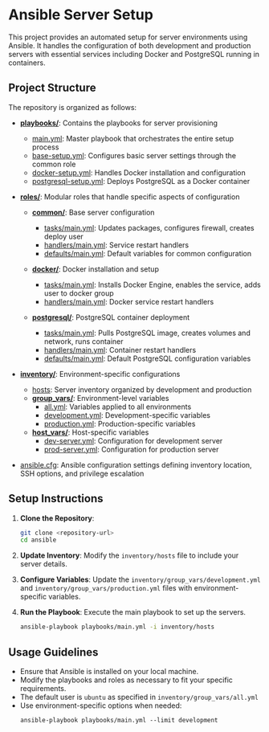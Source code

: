 # Ansible Server Setup

This project provides an automated setup for server environments using Ansible. It handles the configuration of both development and production servers with essential services including Docker and PostgreSQL running in containers.

## Project Structure

The repository is organized as follows:

- **[playbooks/](playbooks/)**: Contains the playbooks for server provisioning
  - [main.yml](playbooks/main.yml): Master playbook that orchestrates the entire setup process
  - [base-setup.yml](playbooks/base-setup.yml): Configures basic server settings through the common role
  - [docker-setup.yml](playbooks/docker-setup.yml): Handles Docker installation and configuration
  - [postgresql-setup.yml](playbooks/postgresql-setup.yml): Deploys PostgreSQL as a Docker container

- **[roles/](roles/)**: Modular roles that handle specific aspects of configuration
  - **[common/](roles/common/)**: Base server configuration
    - [tasks/main.yml](roles/common/tasks/main.yml): Updates packages, configures firewall, creates deploy user
    - [handlers/main.yml](roles/common/handlers/main.yml): Service restart handlers
    - [defaults/main.yml](roles/common/defaults/main.yml): Default variables for common configuration
  
  - **[docker/](roles/docker/)**: Docker installation and setup
    - [tasks/main.yml](roles/docker/tasks/main.yml): Installs Docker Engine, enables the service, adds user to docker group
    - [handlers/main.yml](roles/docker/handlers/main.yml): Docker service restart handlers
  
  - **[postgresql/](roles/postgresql/)**: PostgreSQL container deployment
    - [tasks/main.yml](roles/postgresql/tasks/main.yml): Pulls PostgreSQL image, creates volumes and network, runs container
    - [handlers/main.yml](roles/postgresql/handlers/main.yml): Container restart handlers
    - [defaults/main.yml](roles/postgresql/defaults/main.yml): Default PostgreSQL configuration variables

- **[inventory/](inventory/)**: Environment-specific configurations
  - [hosts](inventory/hosts): Server inventory organized by development and production
  - **[group_vars/](inventory/group_vars/)**: Environment-level variables
    - [all.yml](inventory/group_vars/all.yml): Variables applied to all environments
    - [development.yml](inventory/group_vars/development.yml): Development-specific variables
    - [production.yml](inventory/group_vars/production.yml): Production-specific variables
  - **[host_vars/](inventory/host_vars/)**: Host-specific variables
    - [dev-server.yml](inventory/host_vars/dev-server.yml): Configuration for development server
    - [prod-server.yml](inventory/host_vars/prod-server.yml): Configuration for production server

- [ansible.cfg](ansible.cfg): Ansible configuration settings defining inventory location, SSH options, and privilege escalation

## Setup Instructions

1. **Clone the Repository**: 
   ```bash
   git clone <repository-url>
   cd ansible
   ```

2. **Update Inventory**: Modify the `inventory/hosts` file to include your server details.

3. **Configure Variables**: Update the `inventory/group_vars/development.yml` and `inventory/group_vars/production.yml` files with environment-specific variables.

4. **Run the Playbook**: Execute the main playbook to set up the servers.
   ```bash
   ansible-playbook playbooks/main.yml -i inventory/hosts
   ```

## Usage Guidelines

- Ensure that Ansible is installed on your local machine.
- Modify the playbooks and roles as necessary to fit your specific requirements.
- The default user is `ubuntu` as specified in `inventory/group_vars/all.yml`
- Use environment-specific options when needed:
  ```
  ansible-playbook playbooks/main.yml --limit development
  ```
